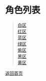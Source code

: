# 角色列表
> [白区](https://drrlw.github.io/Character/%E7%99%BD%E5%8C%BA_%E8%A7%92%E8%89%B2)    
> [红区](https://drrlw.github.io/Character/%E7%BA%A2%E5%8C%BA_%E8%A7%92%E8%89%B2)   
> [蓝区](https://drrlw.github.io/Character/%E8%93%9D%E5%8C%BA_%E8%A7%92%E8%89%B2)  
> [绿区](https://drrlw.github.io/Character/%E7%BB%BF%E5%8C%BA_%E8%A7%92%E8%89%B2)  
> [紫区](https://drrlw.github.io/Character/%E7%B4%AB%E5%8C%BA_%E8%A7%92%E8%89%B2)   
> [黑区](https://drrlw.github.io/Character/%E9%BB%91%E5%8C%BA_%E8%A7%92%E8%89%B2)   
> [黄区](https://drrlw.github.io/Character/%E9%BB%84%E5%8C%BA_%E8%A7%92%E8%89%B2)
  

[返回首页](https://drrlw.github.io/index)

